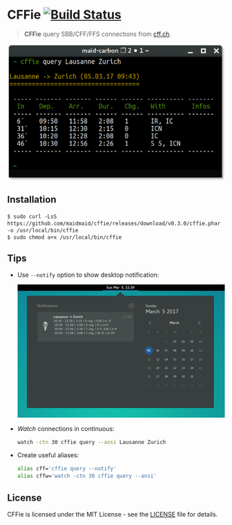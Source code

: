 # CFFie [![Build Status](https://travis-ci.org/maidmaid/cffie.svg?branch=master)](https://travis-ci.org/maidmaid/cffie)

> **CFFie** query SBB/CFF/FFS connections from [cff.ch](https://www.cff.ch).

<p align="center">
   <img src="cffie.png">
</p>

Installation
------------

```
$ sudo curl -LsS https://github.com/maidmaid/cffie/releases/download/v0.3.0/cffie.phar -o /usr/local/bin/cffie
$ sudo chmod a+x /usr/local/bin/cffie
```

Tips
----

- Use ``--notify`` option to show desktop notification:
  <p align="center">
     <img src="doc/notification.png" width="600">
  </p>

- *Watch* connections in continuous:
  ```bash
  watch -ctn 30 cffie query --ansi Lausanne Zurich
  ```

- Create useful aliases:
  ```bash
  alias cff='cffie query --notify'
  alias cffw='watch -ctn 30 cffie query --ansi'
  ```


License
-------

CFFie is licensed under the MIT License - see the [LICENSE](LICENSE) file for details.
